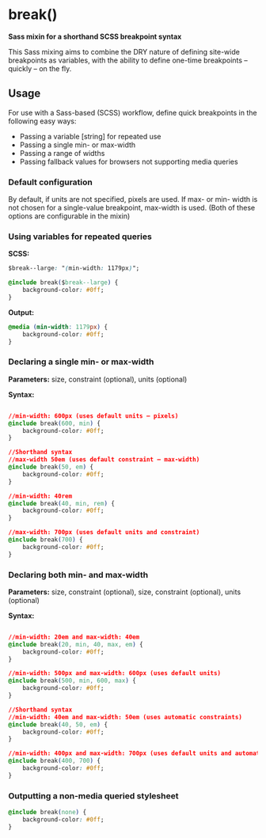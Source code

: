 # break()
**Sass mixin for a shorthand SCSS breakpoint syntax**

This Sass mixing aims to combine the DRY nature of defining site-wide breakpoints as variables, with the ability to define one-time breakpoints – quickly – on the fly.

## Usage
For use with a Sass-based (SCSS) workflow, define quick breakpoints in the following easy ways:

- Passing a variable [string] for repeated use
- Passing a single min- or max-width
- Passing a range of widths
- Passing fallback values for browsers not supporting media queries

### Default configuration
By default, if units are not specified, pixels are used.
If max- or min- width is not chosen for a single-value breakpoint, max-width is used.
(Both of these options are configurable in the mixin)

### Using variables for repeated queries

**SCSS:**
```css
$break--large: "(min-width: 1179px)";

@include break($break--large) {
	background-color: #0ff;
}
```

**Output:**
```css
@media (min-width: 1179px) {
	background-color: #0ff;
}
```

### Declaring a single min- or max-width

**Parameters:** size, constraint (optional), units (optional) 

**Syntax:**
```css

//min-width: 600px (uses default units – pixels)
@include break(600, min) {
	background-color: #0ff;
}

//Shorthand syntax
//max-width 50em (uses default constraint – max-width)
@include break(50, em) {
	background-color: #0ff;
}

//min-width: 40rem
@include break(40, min, rem) {
	background-color: #0ff;
}

//max-width: 700px (uses default units and constraint)
@include break(700) {
	background-color: #0ff;
}
```

### Declaring both min- and max-width

**Parameters:** size, constraint (optional), size, constraint (optional), units (optional) 

**Syntax:**
```css

//min-width: 20em and max-width: 40em
@include break(20, min, 40, max, em) {
	background-color: #0ff;
}

//min-width: 500px and max-width: 600px (uses default units)
@include break(500, min, 600, max) {
	background-color: #0ff;
}

//Shorthand syntax
//min-width: 40em and max-width: 50em (uses automatic constraints)
@include break(40, 50, em) {
	background-color: #0ff;
}

//min-width: 400px and max-width: 700px (uses default units and automatic constraints)
@include break(400, 700) {
	background-color: #0ff;
}
```

### Outputting a non-media queried stylesheet
```css
@include break(none) {
	background-color: #0ff;
}
```
